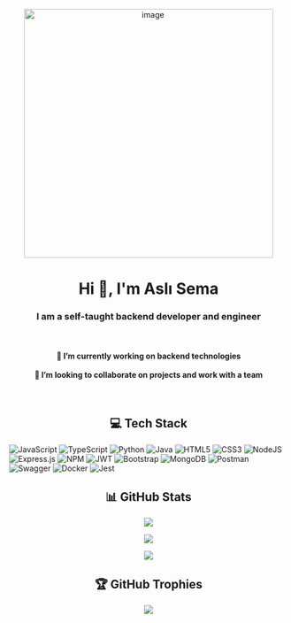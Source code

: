 <p align="center"><img width="450" alt="image" src="https://github.com/AsliSema/AsliSema/assets/85573321/dbeff4ca-6dfc-4667-ae1a-8b0f6804201a"></p>



<h1 align="center">Hi 👋, I'm Aslı Sema</h1>
<h3 align="center">I am a self-taught backend developer and engineer</h3><br>
<h4 align="center">🔭 I’m currently working on backend technologies<br><br>👯 I’m looking to collaborate on projects and work with a team</h4><br>



<h2 align="center">💻 Tech Stack</h2>

![JavaScript](https://img.shields.io/badge/javascript-%23323330.svg?style=for-the-badge&logo=javascript&logoColor=%23F7DF1E) ![TypeScript](https://img.shields.io/badge/typescript-%23007ACC.svg?style=for-the-badge&logo=typescript&logoColor=white) ![Python](https://img.shields.io/badge/python-3670A0?style=for-the-badge&logo=python&logoColor=ffdd54) ![Java](https://img.shields.io/badge/java-%23ED8B00.svg?style=for-the-badge&logo=java&logoColor=white) ![HTML5](https://img.shields.io/badge/html5-%23E34F26.svg?style=for-the-badge&logo=html5&logoColor=white) ![CSS3](https://img.shields.io/badge/css3-%231572B6.svg?style=for-the-badge&logo=css3&logoColor=white) ![NodeJS](https://img.shields.io/badge/node.js-6DA55F?style=for-the-badge&logo=node.js&logoColor=white) ![Express.js](https://img.shields.io/badge/express.js-%23404d59.svg?style=for-the-badge&logo=express&logoColor=%2361DAFB) ![NPM](https://img.shields.io/badge/NPM-%23000000.svg?style=for-the-badge&logo=npm&logoColor=white) ![JWT](https://img.shields.io/badge/JWT-black?style=for-the-badge&logo=JSON%20web%20tokens) ![Bootstrap](https://img.shields.io/badge/bootstrap-%23563D7C.svg?style=for-the-badge&logo=bootstrap&logoColor=white) ![MongoDB](https://img.shields.io/badge/MongoDB-%234ea94b.svg?style=for-the-badge&logo=mongodb&logoColor=white) ![Postman](https://img.shields.io/badge/Postman-FF6C37?style=for-the-badge&logo=postman&logoColor=white) ![Swagger](https://img.shields.io/badge/-Swagger-%23Clojure?style=for-the-badge&logo=swagger&logoColor=white) 
![Docker](https://img.shields.io/badge/docker-%230db7ed.svg?style=for-the-badge&logo=docker&logoColor=white) ![Jest](https://camo.githubusercontent.com/38eb294a1bdc730fae415015ecac4d6c009e39d2a9c8f8631f1d16bf3f918189/68747470733a2f2f696d672e736869656c64732e696f2f62616467652f2d6a6573742d2532334332313332353f7374796c653d666f722d7468652d6261646765266c6f676f3d6a657374266c6f676f436f6c6f723d7768697465) 

<h2 align="center">📊 GitHub Stats</h2>

<p align="center">
  <!-- <img src="https://github-readme-stats.vercel.app/api?username=AsliSema&theme=blueberry&hide_border=false&include_all_commits=true&count_private=true"></p> -->
  <img src="https://github-readme-stats.vercel.app/api?username=AsliSema&hide_border=false&include_all_commits=true&count_private=true"></p>
</p>
<p align="center">
  <!-- <img src="https://github-readme-streak-stats.herokuapp.com/?user=AsliSema&theme=blueberry&hide_border=false"></p> -->
  <img src="https://github-readme-streak-stats.herokuapp.com/?user=AsliSema&hide_border=false"></p>
</p>
<p align="center">
  <!-- <img src="https://github-readme-stats.vercel.app/api/top-langs/?username=AsliSema&theme=blueberry&hide_border=false&include_all_commits=true&count_private=true&layout=compact"></p> -->
  <img src="https://github-readme-stats.vercel.app/api/top-langs/?username=AsliSema&hide_border=false&include_all_commits=true&count_private=true&layout=compact"></p>
</p>


<h2 align="center">🏆 GitHub Trophies</h2>

<p align="center">
  <img src="https://github-profile-trophy.vercel.app/?username=AsliSema&theme=tokyonight&no-frame=true&no-bg=false&margin-w=3"></p>
</p>



<!-- Proudly created with GPRM ( https://gprm.itsvg.in ) -->

